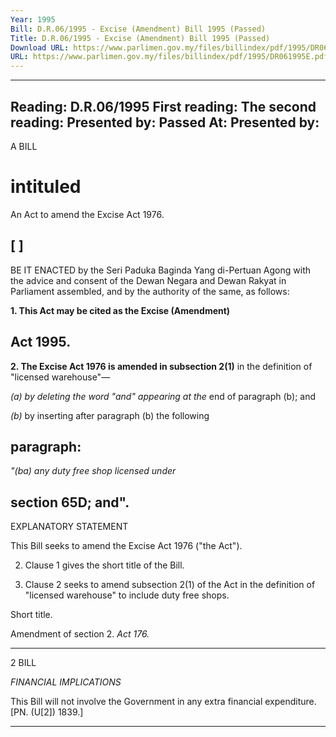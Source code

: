 ```yaml
---
Year: 1995
Bill: D.R.06/1995 - Excise (Amendment) Bill 1995 (Passed)
Title: D.R.06/1995 - Excise (Amendment) Bill 1995 (Passed)
Download URL: https://www.parlimen.gov.my/files/billindex/pdf/1995/DR061995E.pdf
URL: https://www.parlimen.gov.my/files/billindex/pdf/1995/DR061995E.pdf
---
```

---
Reading:
D.R.06/1995
First reading:
The second reading:
Presented by:
Passed At:
Presented by:
---

A BILL

# intituled

An Act to amend the Excise Act 1976.

## [ ]

BE IT ENACTED by the Seri Paduka Baginda Yang
di-Pertuan Agong with the advice and consent of the
Dewan Negara and Dewan Rakyat in Parliament
assembled, and by the authority of the same, as follows:

**1. This Act may be cited as the Excise (Amendment)**
## Act 1995.

**2. The Excise Act 1976 is amended in subsection 2(1)**
in the definition of "licensed warehouse"—

_(a) by deleting the word "and" appearing at the_
end of paragraph (b); and

_(b)_ by inserting after paragraph (b) the following
## paragraph:

_"(ba) any duty free shop licensed under_
## section 65D; and".

EXPLANATORY STATEMENT

This Bill seeks to amend the Excise Act 1976 ("the Act").

2. Clause 1 gives the short title of the Bill.

3. Clause 2 seeks to amend subsection 2(1) of the Act in the
definition of "licensed warehouse" to include duty free shops.


Short
title.

Amendment
of section 2.
_Act 176._


-----

2 BILL

_FINANCIAL_ _IMPLICATIONS_

This Bill will not involve the Government in any extra financial
expenditure. [PN. (U[2]) 1839.]


-----

